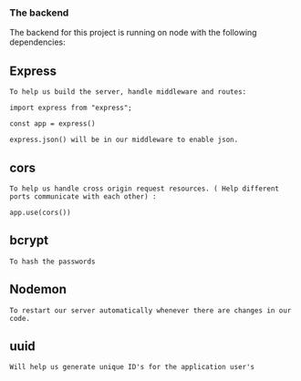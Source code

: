### The backend
  
  The backend for this project is running on node with the following dependencies:

  ## Express
    To help us build the server, handle middleware and routes:
    
    import express from "express";
    
    const app = express()
    
    express.json() will be in our middleware to enable json.
    
   ## cors
    To help us handle cross origin request resources. ( Help different ports communicate with each other) :
    
    app.use(cors())
        
   ## bcrypt
    To hash the passwords
    
   ## Nodemon
    To restart our server automatically whenever there are changes in our code.
    
   ## uuid
    Will help us generate unique ID's for the application user's
